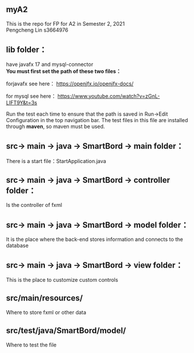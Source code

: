 ## myA2 ##
This is the repo for FP for A2 in Semester 2, 2021
<br/>
Pengcheng Lin s3664976
## lib folder： ##
  have javafx 17 and mysql-connector
  <br/>
  **You must first set the path of these two files：**

  forjavafx see here：
  https://openjfx.io/openjfx-docs/

  for mysql see here：
  https://www.youtube.com/watch?v=zGnL-LIFT9Y&t=3s

  Run the test each time to ensure that the path is saved in Run->Edit Configuration in the top navigation bar.
  The test files in this file are installed through **maven**, so maven must be used.
  <br/>
## src-> main -> java -> SmartBord -> main folder： ##
  There is a start file：StartApplication.java
 
## src-> main -> java -> SmartBord -> controller folder： ##
Is the controller of fxml

## src-> main -> java -> SmartBord -> model folder： ##
It is the place where the back-end stores information and connects to the database

## src-> main -> java -> SmartBord -> view folder： ##
This is the place to customize custom controls

## src/main/resources/ ##
Where to store fxml or other data

## src/test/java/SmartBord/model/ ##
Where to test the file
